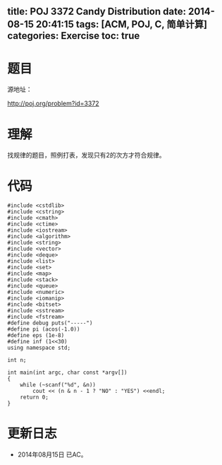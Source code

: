 title: POJ 3372 Candy Distribution
date: 2014-08-15 20:41:15
tags: [ACM, POJ, C, 简单计算]
categories: Exercise
toc: true
---
# 题目
源地址：

http://poj.org/problem?id=3372

# 理解
找规律的题目，照例打表，发现只有2的次方才符合规律。

<!-- more -->

# 代码
```#include <cstdio>
#include <cstdlib>
#include <cstring>
#include <cmath>
#include <ctime>
#include <iostream>
#include <algorithm>
#include <string>
#include <vector>
#include <deque>
#include <list>
#include <set>
#include <map>
#include <stack>
#include <queue>
#include <numeric>
#include <iomanip>
#include <bitset>
#include <sstream>
#include <fstream>
#define debug puts("-----")
#define pi (acos(-1.0))
#define eps (1e-8)
#define inf (1<<30)
using namespace std;

int n;

int main(int argc, char const *argv[])
{
    while (~scanf("%d", &n))
        cout << (n & n - 1 ? "NO" : "YES") <<endl;
    return 0;
}
```
# 更新日志
- 2014年08月15日 已AC。
